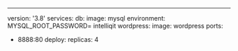---
version: '3.8'
services:
 db:
  image: mysql
  environment:
   MYSQL_ROOT_PASSWORD= intelliqit
 wordpress:
  image: wordpress
  ports:
   - 8888:80
  deploy: 
   replicas: 4

